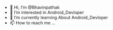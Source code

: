 - 👋 Hi, I’m @Bhavinpathak
- 👀 I’m interested in Android_Devloper
- 🌱 I’m currently learning About Android_Devloper
- 📫 How to reach me ...
<!---
Bhavin8289/Bhavin8289 is a ✨ special ✨ repository because its `README.md` (this file) appears on your GitHub profile.
You can click the Preview link to take a look at your changes.
--->
